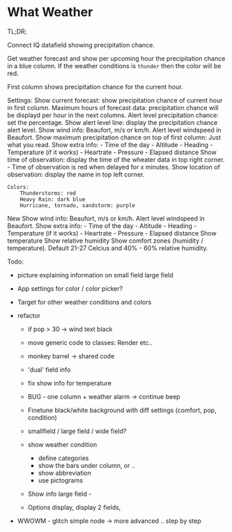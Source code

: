 # What Weather

TL;DR;

Connect IQ datafield showing precipitation chance.

Get weather forecast and show per upcoming hour the precipitation chance in a blue column.
If the weather conditions is `thunder` then the color will be red.

First column shows precipitation chance for the current hour.

Settings:
	Show current forecast: show precipitation chance of current hour in first column.
	Maximum hours of forecast data: precipitation chance will be displayd per hour in the next columns.
	Alert level precipitation chance: set the percentage.
	Show alert level line: display the precipitation chance alert level.
	Show wind info: Beaufort, m/s or km/h.
	Alert level windspeed in Beaufort.
	Show maximum precipitation chance on top of first column: Just what you read.
	Show extra info:
		- Time of the day
		- Altitude
		- Heading
		- Temperature (if it works)
		- Heartrate
		- Pressure
		- Elapsed distance
	Show time of observation: display the time of the wheater data in top right corner.
		- Time of observation is red when delayed for x minutes.
	Show location of observation: display the name in top left corner.

	Colors:
		Thunderstorms: red
		Heavy Rain: dark blue
		Hurricane, tornado, sandstorm: purple 
		    		       
New
	Show wind info: Beaufort, m/s or km/h.
	Alert level windspeed in Beaufort.
	Show extra info:
		- Time of the day
		- Altitude
		- Heading
		- Temperature (if it works)
		- Heartrate
		- Pressure
		- Elapsed distance
	Show temperature
	Show relative humidity
	Show comfort zones (humidity / temperature). Default 21-27 Celcius and 40% - 60% relative humidity.
	
Todo:
 - picture explaining information on
	small field
	large field
	
 - App settings for color / color picker?
 - Target for other weather conditions and colors
 - refactor		
	- if pop > 30 -> wind text black
	- move generic code to classes: Render etc..
	- monkey barrel -> shared code
	- 'dual' field info
	- fix show info for temperature		
	- BUG - one column + weather alarm -> continue beep
	- Finetune black/white background with diff settings (comfort, pop, condition)
	- smallfield / large field / wide field?
	
	- show weather condition 
		- define categories
		- show the bars under column, or ..
		- show abbreviation 
		- use pictograms 
		
	- Show info large field - 
	- Options display, display 2 fields, 
- WWOWM - glitch simple node -> more advanced .. step by step